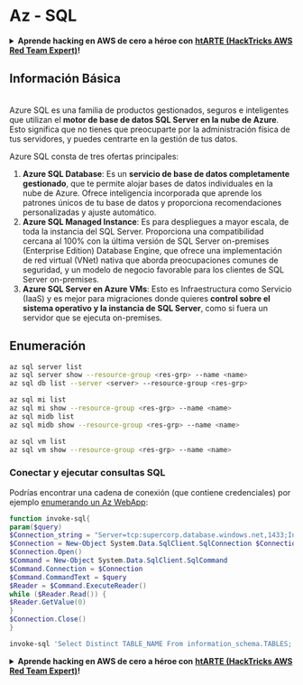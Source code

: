 # Az - SQL

<details>

<summary><strong>Aprende hacking en AWS de cero a héroe con</strong> <a href="https://training.hacktricks.xyz/courses/arte"><strong>htARTE (HackTricks AWS Red Team Expert)</strong></a><strong>!</strong></summary>

Otras formas de apoyar a HackTricks:

* Si quieres ver tu **empresa anunciada en HackTricks** o **descargar HackTricks en PDF**, consulta los [**PLANES DE SUSCRIPCIÓN**](https://github.com/sponsors/carlospolop)!
* Consigue el [**merchandising oficial de PEASS & HackTricks**](https://peass.creator-spring.com)
* Descubre [**La Familia PEASS**](https://opensea.io/collection/the-peass-family), nuestra colección de [**NFTs**](https://opensea.io/collection/the-peass-family) exclusivos
* **Únete al** 💬 [**grupo de Discord**](https://discord.gg/hRep4RUj7f) o al [**grupo de telegram**](https://t.me/peass) o **sigue** a **Twitter** 🐦 [**@carlospolopm**](https://twitter.com/carlospolopm)**.**
* **Comparte tus trucos de hacking enviando PRs a los repositorios de github de** [**HackTricks**](https://github.com/carlospolop/hacktricks) y [**HackTricks Cloud**](https://github.com/carlospolop/hacktricks-cloud).

</details>

## Información Básica

\
Azure SQL es una familia de productos gestionados, seguros e inteligentes que utilizan el **motor de base de datos SQL Server en la nube de Azure**. Esto significa que no tienes que preocuparte por la administración física de tus servidores, y puedes centrarte en la gestión de tus datos.

Azure SQL consta de tres ofertas principales:

1. **Azure SQL Database**: Es un **servicio de base de datos completamente gestionado**, que te permite alojar bases de datos individuales en la nube de Azure. Ofrece inteligencia incorporada que aprende los patrones únicos de tu base de datos y proporciona recomendaciones personalizadas y ajuste automático.
2. **Azure SQL Managed Instance**: Es para despliegues a mayor escala, de toda la instancia del SQL Server. Proporciona una compatibilidad cercana al 100% con la última versión de SQL Server on-premises (Enterprise Edition) Database Engine, que ofrece una implementación de red virtual (VNet) nativa que aborda preocupaciones comunes de seguridad, y un modelo de negocio favorable para los clientes de SQL Server on-premises.
3. **Azure SQL Server en Azure VMs**: Esto es Infraestructura como Servicio (IaaS) y es mejor para migraciones donde quieres **control sobre el sistema operativo y la instancia de SQL Server**, como si fuera un servidor que se ejecuta on-premises.

## Enumeración
```bash
az sql server list
az sql server show --resource-group <res-grp> --name <name>
az sql db list --server <server> --resource-group <res-grp>

az sql mi list
az sql mi show --resource-group <res-grp> --name <name>
az sql midb list
az sql midb show --resource-group <res-grp> --name <name>

az sql vm list
az sql vm show --resource-group <res-grp> --name <name>
```
### Conectar y ejecutar consultas SQL

Podrías encontrar una cadena de conexión (que contiene credenciales) por ejemplo [enumerando un Az WebApp](az-azure-app-service.md):
```powershell
function invoke-sql{
param($query)
$Connection_string = "Server=tcp:supercorp.database.windows.net,1433;Initial Catalog=flag;Persist Security Info=False;User ID=db_read;Password=gAegH!324fAG!#1fht;MultipleActiveResultSets=False;Encrypt=True;TrustServerCertificate=False;Connection Timeout=30;"
$Connection = New-Object System.Data.SqlClient.SqlConnection $Connection_string
$Connection.Open()
$Command = New-Object System.Data.SqlClient.SqlCommand
$Command.Connection = $Connection
$Command.CommandText = $query
$Reader = $Command.ExecuteReader()
while ($Reader.Read()) {
$Reader.GetValue(0)
}
$Connection.Close()
}

invoke-sql 'Select Distinct TABLE_NAME From information_schema.TABLES;'
```
<details>

<summary><strong>Aprende hacking en AWS de cero a héroe con</strong> <a href="https://training.hacktricks.xyz/courses/arte"><strong>htARTE (HackTricks AWS Red Team Expert)</strong></a><strong>!</strong></summary>

Otras formas de apoyar a HackTricks:

* Si quieres ver a tu **empresa anunciada en HackTricks** o **descargar HackTricks en PDF**, consulta los [**PLANES DE SUSCRIPCIÓN**](https://github.com/sponsors/carlospolop)!
* Consigue el [**merchandising oficial de PEASS & HackTricks**](https://peass.creator-spring.com)
* Descubre [**La Familia PEASS**](https://opensea.io/collection/the-peass-family), nuestra colección de [**NFTs**](https://opensea.io/collection/the-peass-family) exclusivos
* **Únete al** 💬 [**grupo de Discord**](https://discord.gg/hRep4RUj7f) o al [**grupo de telegram**](https://t.me/peass) o **sigue** a **Twitter** 🐦 [**@carlospolopm**](https://twitter.com/carlospolopm)**.**
* **Comparte tus trucos de hacking enviando PRs a los repositorios de github de** [**HackTricks**](https://github.com/carlospolop/hacktricks) y [**HackTricks Cloud**](https://github.com/carlospolop/hacktricks-cloud).

</details>
